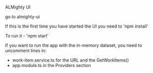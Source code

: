 ALMighty UI

go to almighty-ui

If this is the first time you have started the UI you need to 'npm install'

To run it - 'npm start'

If you want to run the app with the in-memory dataset, you need to uncomment lines in:

  - work-item.service.ts for the URL and the GetWorkItems()
  - app.module.ts in the Providers section
